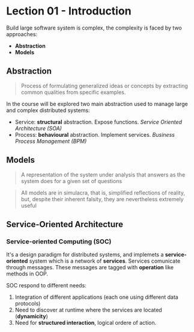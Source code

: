 # Lection 01 - Introduction
Build large software system is complex, the complexity is faced by two approaches:
 * __Abstraction__
 * __Models__

## Abstraction
>  Process of formulating generalized ideas or concepts by extracting common qualities from specific examples.

In the course will be explored two main abstraction used to manage large and complex distributed systems: 
* Service: __structural__ abstraction. Expose functions. *Service Oriented Architecture (SOA)*
* Process: __behavioural__ abstraction. Implement services. *Business Process Management (BPM)*

## Models
> A representation of the system under analysis that answers as the system does for a given set of questions

> All models are in simulacra, that is, simplified reflections of reality, but, despite their inherent falsity, they are nevertheless extremely useful

## Service-Oriented Architecture

### Service-oriented Computing (SOC)
It's a design paradigm for distributed systems, and implemets a **service-oriented** system which is a network of **services**. Services comunicate through messages. These messages are tagged with **operation** like methods in OOP.

SOC respond to different needs:
1. Integration of different applications (each one using different data protocols)
2. Need to discover at runtime where the services are located (**dynamicity**)
3. Need for **structured interaction**, logical ordere of action. 

